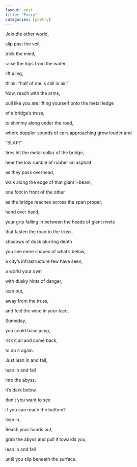```yaml
---
layout: post
title: "Entry"
categories: [poetry]
---
```


Join the other world,

slip past the veil,

trick the mind,

raise the hips from the water,

lift a leg,

think: “half of me is still in air.”

Now, reach with the arms,

pull like you are lifting yourself onto the metal ledge

of a bridge’s truss,

to shimmy along under the road,

where doppler sounds of cars approaching grow louder and

“SLAP!”

tires hit the metal collar of the bridge,

hear the low rumble of rubber on asphalt

as they pass overhead,

walk along the edge of that giant I-beam,

one foot in front of the other

as the bridge reaches across the span proper,

hand over hand,

your grip falling in between the heads of giant rivets

that fasten the road to the truss,

shadows of dusk blurring depth

you see mere shapes of what’s below,

a city’s infrastructure few have seen,

a world your own

with dusky hints of danger,

lean out,

away from the truss,

and feel the wind in your face.

Someday,

you could base jump,

risk it all and come back,

to do it again.

Just lean in and fall,

lean in and fall

into the abyss.

It’s dark below.

don’t you want to see

if you can reach the bottom?

lean in.

Reach your hands out,

grab the abyss and pull it towards you,

lean in and fall

until you slip beneath the surface.
